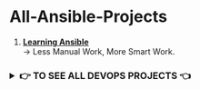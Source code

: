 # All-Ansible-Projects <br>

1. **[Learning Ansible](https://github.com/Kartikpawar143/Ansible.git)** <br>
   →  Less Manual Work, More Smart Work.

<h3> <details>
<summary> 👉 TO SEE ALL DEVOPS PROJECTS 👈 </summary><br><b>

  - **[CLICK HERE 👊](https://github.com/Kartikpawar143/All-DevOps-Projects)**

</b></details> </h3>
